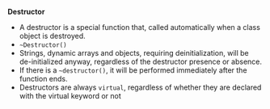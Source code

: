 **Destructor**
* A destructor is a special function that, called automatically when a class object is destroyed. 
* ```~Destructor()```  
* Strings, dynamic arrays and objects, requiring deinitialization, will be de-initialized anyway, 
regardless of the destructor presence or absence. 
* If there is a ```~destructor()```,  it will be performed immediately after the function ends.
* Destructors are always ```virtual```, regardless of whether they are declared with the virtual keyword or not
